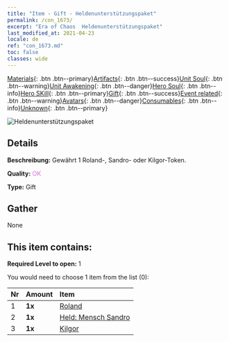 ```yaml
---
title: "Item - Gift - Heldenunterstützungspaket"
permalink: /con_1673/
excerpt: "Era of Chaos  Heldenunterstützungspaket"
last_modified_at: 2021-04-23
locale: de
ref: "con_1673.md"
toc: false
classes: wide
---
```

 [Materials](/ItemsDE/){: .btn .btn--primary}[Artifacts](/ItemsDE/Artifacts/){: .btn .btn--success}[Unit Soul](/ItemsDE/UnitSoul/){: .btn .btn--warning}[Unit Awakening](/ItemsDE/UnitAwakening/){: .btn .btn--danger}[Hero Soul](/ItemsDE/HeroSoul/){: .btn .btn--info}[Hero SKill](/ItemsDE/HeroSkill/){: .btn .btn--primary}[Gift](/ItemsDE/Gift/){: .btn .btn--success}[Event related](/ItemsDE/Events/){: .btn .btn--warning}[Avatars](/ItemsDE/Avatars/){: .btn .btn--danger}[Consumables](/ItemsDE/Consumables/){: .btn .btn--info}[Unknown](/ItemsDE/Unknown/){: .btn .btn--primary}

 ![Heldenunterstützungspaket](/images/t/i_907289.png)

## Details
 **Beschreibung:** Gewährt 1 Roland-, Sandro- oder Kilgor-Token.

 **Quality:** <span style="color: #DA70D6">OK</span>

 **Type:** Gift

## Gather

  None

## This item contains:

 **Required Level to open:** 1

 You would need to choose 1 item from the list (0):

  | Nr | Amount |     Item    |
  |:---|:-------|:------------|
  | 1 |  **1x** | [Roland](/ItemsDE/her_362/) |  | 
  | 2 |  **1x** | [Held: Mensch Sandro](/ItemsDE/her_373/) |  | 
  | 3 |  **1x** | [Kilgor](/ItemsDE/her_374/) |  | 
